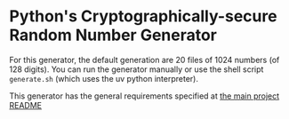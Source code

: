 # Python's Cryptographically-secure Random Number Generator
For this generator, the default generation are 20 files of 1024 numbers (of 128 digits).
You can run the generator manually or use the shell script `generate.sh` (which uses the uv python interpreter).

This generator has the general requirements specified at [the main project README](../../README#requirements)
